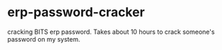 # erp-password-cracker
cracking BITS erp password.
Takes about 10 hours to crack someone's password on my system. 
